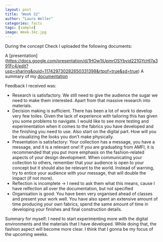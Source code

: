 ```yaml
---
layout: post
title: "Week 32"
author: "Laura Weller"
categories: facts
tags: [sample]
image: Week-34z.jpg
---
```



During the concept Check I uploaded the following documents:

A [presentation] (https://docs.google.com/presentation/d/1HOw1iUpmrOSYbyid221GYcHl7a391Fc4/edit?usp=sharing&ouid=117429730282650331398&rtpof=true&sd=true)
A summary of my [documentation](../../assets/nonimg/graduation-info-summary-of-documentation.pdf)

Feedback I received was:
- Research is satisfactory. We still need to give the audience the sugar we need to make them interested. Apart from that massive research into materials. 
- Decision making is sufficient. There has been a lot of work to develop very few toiles. Given the lack of experience with tailoring this has given you some problems to navigate. I would like to see more testing and experimentation when it comes to the fabrics you have developed and the finishing you need to use. Also start on the digital part. How will you be visualizing the looks you don't make physically.
- Presentation is satisfactory: Your collection has a message, you have a message, and it is a relevant one! If you are graduating from AMFI, it is recommended that you put more emphasis on the fashion-related aspects of your design development. When communicating your collection to others, remember that your audience is open to your concept but it should also be relevant to the world. Instead of warning, try to entice your audience with your message, that will double the impact (if not more).
- Reflection is incomplete -> I need to ask them what this means, cause I have relfection all over the documentation, but not specified
- Organisation is good: You have been very organised ahead of classes and present your work well. You have also spent an extensive amount of time producing your own fabrics, spend the same amount of time in developing your finishes and final construction details.

Summary for myself:
I need to start experimenting more with the digital environments and the materials that I have developed. While doing that, the fashion aspect will become more clear. I think that I gonna be my focus of the upcoming weeks. 